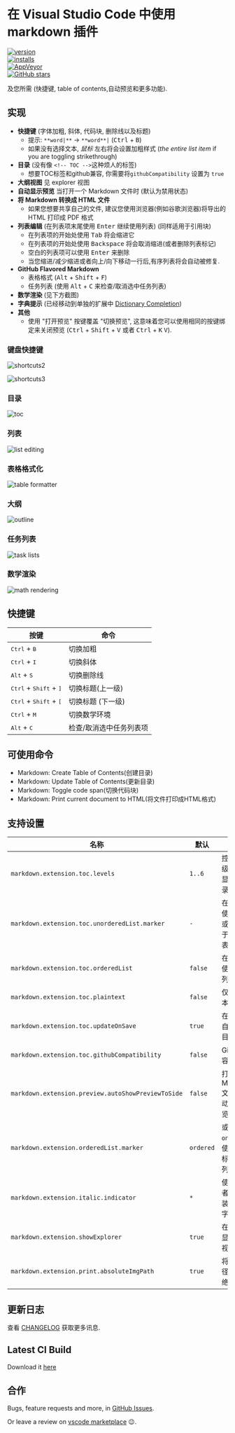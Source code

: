 # 在 Visual Studio Code 中使用 markdown 插件

[![version](https://img.shields.io/vscode-marketplace/v/yzhang.markdown-all-in-one.svg?style=flat-square)](https://marketplace.visualstudio.com/items?itemName=yzhang.markdown-all-in-one)  
[![installs](https://img.shields.io/vscode-marketplace/d/yzhang.markdown-all-in-one.svg?style=flat-square)](https://marketplace.visualstudio.com/items?itemName=yzhang.markdown-all-in-one)  
[![AppVeyor](https://img.shields.io/appveyor/ci/neilsustc/vscode-markdown.svg?style=flat-square&label=appveyor%20build)](https://ci.appveyor.com/project/neilsustc/vscode-markdown)  
[![GitHub stars](https://img.shields.io/github/stars/neilsustc/vscode-markdown.svg?style=flat-square&label=github%20stars)](https://github.com/neilsustc/vscode-markdown)

及您所需 (快捷键, table of contents,自动预览和更多功能).

## 实现

- **快捷键** (字体加粗, 斜体, 代码块, 删除线以及标题)
  - 提示: `**word|**` -> `**word**|` (<kbd>Ctrl</kbd> + <kbd>B</kbd>)
  - 如果没有选择文本, *鼠标* 左右将会设置加粗样式 (*the entire list item* if you are toggling strikethrough)
- **目录** (没有像 `<!-- TOC -->`这种烦人的标签)
  - 想要TOC标签和github兼容, 你需要将`githubCompatibility` 设置为 `true`
- **大纲视图** 见 explorer 视图
- **自动显示预览** 当打开一个 Markdown 文件时 (默认为禁用状态)
- **将 Markdown 转换成 HTML 文件**
  - 如果您想要共享自己的文件, 建议您使用浏览器(例如谷歌浏览器)将导出的 HTML 打印成 PDF 格式
- **列表编辑** (在列表项末尾使用 <kbd>Enter</kbd> 继续使用列表) (同样适用于引用块)
  - 在列表项的开始处使用 <kbd>Tab</kbd> 将会缩进它 
  - 在列表项的开始处使用 <kbd>Backspace</kbd> 将会取消缩进(或者删除列表标记)
  - 空白的列表项可以使用 <kbd>Enter</kbd> 来删除
  - 当您缩进/减少缩进或者向上/向下移动一行后,有序列表将会自动被修复.
- **GitHub Flavored Markdown**
  - 表格格式 (<kbd>Alt</kbd> + <kbd>Shift</kbd> + <kbd>F</kbd>)
  - 任务列表 (使用 <kbd>Alt</kbd> + <kbd>C</kbd> 来检查/取消选中任务列表)
- **数学渲染** (见下方截图)
- **字典提示** (已经移动到单独的扩展中 [Dictionary Completion](https://marketplace.visualstudio.com/items?itemName=yzhang.dictionary-completion))
- **其他**
  - 使用 "打开预览" 按键覆盖 "切换预览", 这意味着您可以使用相同的按键绑定来关闭预览 (<kbd>Ctrl</kbd> + <kbd>Shift</kbd> + <kbd>V</kbd> 或者 <kbd>Ctrl</kbd> + <kbd>K</kbd> <kbd>V</kbd>).

### 键盘快捷键

<!-- ![shortcuts1](images/gifs/bold-normal.gif) -->

![shortcuts2](images/gifs/bold-quick.gif)

![shortcuts3](images/gifs/heading.gif)

### 目录

![toc](images/gifs/toc.gif)

### 列表

![list editing](images/gifs/list-editing.gif)

### 表格格式化

![table formatter](images/gifs/table-formatter.gif)

### 大纲

![outline](images/outline.png)

### 任务列表

![task lists](images/gifs/tasklists.gif)

### 数学渲染

![math rendering](images/math.png)

## 快捷键

| 按键                                              | 命令                         |
| ------------------------------------------------- | ---------------------------- |
| <kbd>Ctrl</kbd> + <kbd>B</kbd>                    | 切换加粗                     |
| <kbd>Ctrl</kbd> + <kbd>I</kbd>                    | 切换斜体                     |
| <kbd>Alt</kbd> + <kbd>S</kbd>                     | 切换删除线                   |
| <kbd>Ctrl</kbd> + <kbd>Shift</kbd> + <kbd>]</kbd> | 切换标题(上一级)             |
| <kbd>Ctrl</kbd> + <kbd>Shift</kbd> + <kbd>[</kbd> | 切换标题 (下一级)            |
| <kbd>Ctrl</kbd> + <kbd>M</kbd>                    | 切换数学环境                 |
| <kbd>Alt</kbd> + <kbd>C</kbd>                     | 检查/取消选中任务列表项      |

## 可使用命令

- Markdown: Create Table of Contents(创建目录)
- Markdown: Update Table of Contents(更新目录)
- Markdown: Toggle code span(切换代码块)
- Markdown: Print current document to HTML(将文件打印成HTML格式)

## 支持设置

| 名称                                               | 默认      | 描述                                                              |
| -------------------------------------------------- | --------- | ----------------------------------------------------------------- |
| `markdown.extension.toc.levels`                    | `1..6`    | 控制标题级别用来显示在目录中.                                     |
| `markdown.extension.toc.unorderedList.marker`      | `-`       | 在目录中使用 `-`, `*` 或者 `+`  (用于无序列表)                    |
| `markdown.extension.toc.orderedList`               | `false`   | 在目录中使用有序列表.                                             |
| `markdown.extension.toc.plaintext`                 | `false`   | 仅是纯文本.                                                       |
| `markdown.extension.toc.updateOnSave`              | `true`    | 在保存时自动更新目录.                                             |
| `markdown.extension.toc.githubCompatibility`       | `false`   | GitHub 兼容性                                                     |
| `markdown.extension.preview.autoShowPreviewToSide` | `false`   | 打开Markdown文件时自动显示预览.                                   |
| `markdown.extension.orderedList.marker`            | `ordered` | 或者为 `one`: 总是使用 `1.` 来标记有序列表                        |
| `markdown.extension.italic.indicator`              | `*`       | 使用 `*` 或者 `_` 来包装斜体文字                                  |
| `markdown.extension.showExplorer`                  | `true`    | 在面板中显示大纲视图                                              |
| `markdown.extension.print.absoluteImgPath`         | `true`    | 将图像路径转换为绝对路径                                          |

## 更新日志

查看 [CHANGELOG](CHANGELOG.md) 获取更多讯息.

## Latest CI Build

Download it [here](https://ci.appveyor.com/project/neilsustc/vscode-markdown/build/artifacts)

## 合作

Bugs, feature requests and more, in [GitHub Issues](https://github.com/neilsustc/vscode-markdown/issues).

Or leave a review on [vscode marketplace](https://marketplace.visualstudio.com/items?itemName=yzhang.markdown-all-in-one#review-details) 😉.
